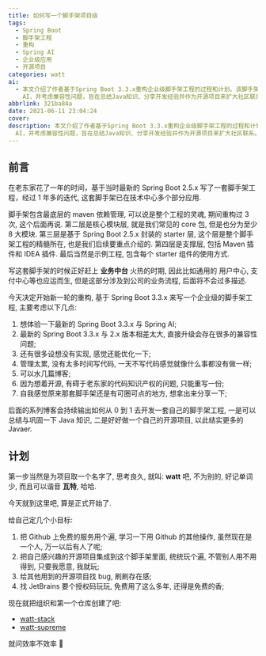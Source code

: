 ```yaml
---
title: 如何写一个脚手架项目级
tags:
  - Spring Boot
  - 脚手架工程
  - 重构
  - Spring AI
  - 企业级应用
  - 开源项目
categories: watt
ai:
  - 本文介绍了作者基于Spring Boot 3.3.x重构企业级脚手架工程的过程和计划。该脚手架包括了底层依赖管理、核心模块层、封装的Starter层、支撑层以及示例工程，其中涵盖了用户中心、支付中心等通用组件。作者还提到将使用最新功能与Spring
    AI，并考虑兼容性问题，旨在总结Java知识、分享开发经验并作为开源项目来扩大社区联系。
abbrlink: 321ba84a
date: 2021-06-11 23:04:24
cover:
description: 本文介绍了作者基于Spring Boot 3.3.x重构企业级脚手架工程的过程和计划。该脚手架包括了底层依赖管理、核心模块层、封装的Starter层、支撑层以及示例工程，其中涵盖了用户中心、支付中心等通用组件。作者还提到将使用最新功能与Spring
  AI，并考虑兼容性问题，旨在总结Java知识、分享开发经验并作为开源项目来扩大社区联系。
---
```


## 前言

在老东家花了一年的时间，基于当时最新的 Spring Boot 2.5.x 写了一套脚手架工程，经过 1 年多的迭代, 这套脚手架已在技术中心多个部分应用.

脚手架包含最底层的 maven 依赖管理, 可以说是整个工程的灵魂, 期间重构过 3 次, 这个后面再说.
第二层是核心模块层, 就是我们常见的 core 包, 但是也分为至少 8 大模块.
第三层是基于 Spring Boot 2.5.x 封装的 starter 层, 这个层是整个脚手架工程的精髓所在, 也是我们后续要重点介绍的.
第四层是支撑层, 包括 Maven 插件和 IDEA 插件.
最后当然是示例工程, 包含每个 starter 组件的使用方式.

写这套脚手架的时候正好赶上 **业务中台** 火热的时期, 因此比如通用的 用户中心, 支付中心等也应运而生, 但是这部分涉及到公司的业务流程, 后面将不会过多描述.

今天决定开始新一轮的重构, 基于 Spring Boot 3.3.x 来写一个企业级的脚手架工程, 主要考虑以下几点:

1. 想体验一下最新的 Spring Boot 3.3.x 与 Spring AI;
2. 最新的 Spring Boot 3.3.x 与 2.x 版本相差太大, 直接升级会存在很多的兼容性问题;
3. 还有很多设想没有实现, 感觉还能优化一下;
4. 管理太累, 没有太多时间写代码, 一天不写代码感觉就像什么事都没有做一样;
5. 可以水几篇博客;
6. 因为想着开源, 有碍于老东家的代码知识产权的问题, 只能重写一份;
7. 自我感觉原来那套脚手架还是有可圈可点的地方, 想拿出来分享一下;

后面的系列博客会持续输出如何从 0 到 1 去开发一套自己的脚手架工程, 一是可以总结与巩固一下 Java 知识, 二是好好做一个自己的开源项目, 以此结实更多的 Javaer.

## 计划

第一步当然是为项目取一个名字了, 思考良久, 就叫: **watt** 吧, 不为别的, 好记单词少, 而且可以谐音 **瓦特**, 哈哈.

今天就到这里吧, 算是正式开始了.

给自己定几个小目标:

1. 把 Github 上免费的服务用个遍, 学习一下用 Github 的其他操作, 虽然现在是一个人, 万一以后有人了呢;
2. 把自己感兴趣的开源项目集成到这个脚手架里面, 统统玩个遍, 不管别人用不用得到, 只要我愿意, 我就玩;
3. 给其他用到的开源项目找 bug, 刷刷存在感;
4. 找 JetBrains 要个授权码玩玩, 免费用了这么多年, 还得是免费的香;

现在就把组织和第一个仓库创建了吧:

- [watt-stack](https://github.com/watt-stack)
- [watt-supreme](https://github.com/watt-stack/watt-supreme)

就问效率不效率 🥳

